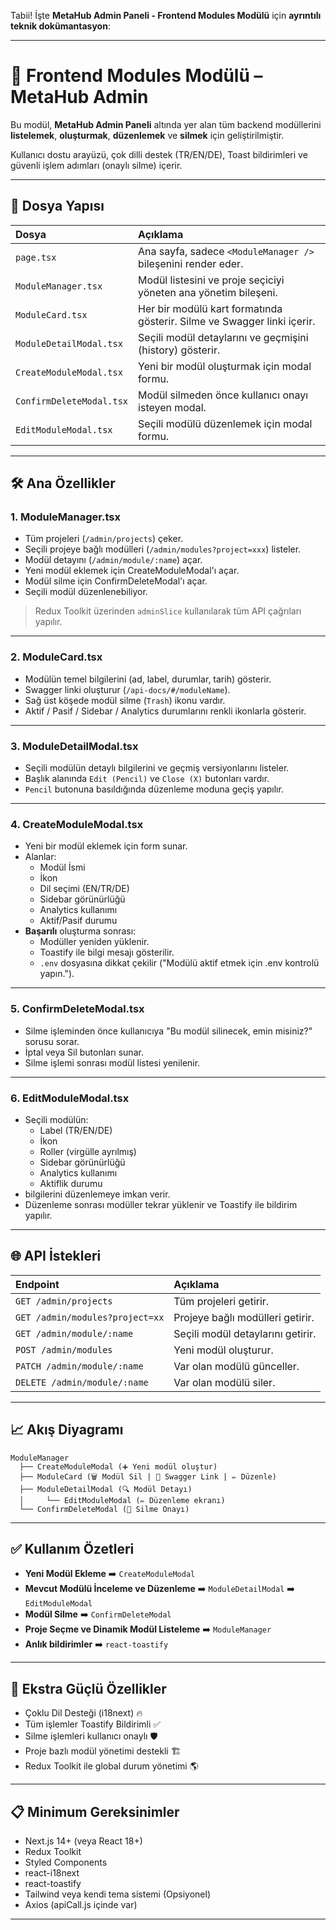 Tabii! İşte **MetaHub Admin Paneli - Frontend Modules Modülü** için **ayrıntılı teknik dokümantasyon**:

---

# 🧩 Frontend Modules Modülü – MetaHub Admin

Bu modül, **MetaHub Admin Paneli** altında yer alan tüm backend modüllerini **listelemek**, **oluşturmak**, **düzenlemek** ve **silmek** için geliştirilmiştir.

Kullanıcı dostu arayüzü, çok dilli destek (TR/EN/DE), Toast bildirimleri ve güvenli işlem adımları (onaylı silme) içerir.

---

## 📁 Dosya Yapısı

| Dosya                          | Açıklama                                                        |
|:--------------------------------|:-----------------------------------------------------------------|
| `page.tsx`                      | Ana sayfa, sadece `<ModuleManager />` bileşenini render eder.   |
| `ModuleManager.tsx`             | Modül listesini ve proje seçiciyi yöneten ana yönetim bileşeni. |
| `ModuleCard.tsx`                | Her bir modülü kart formatında gösterir. Silme ve Swagger linki içerir. |
| `ModuleDetailModal.tsx`         | Seçili modül detaylarını ve geçmişini (history) gösterir. |
| `CreateModuleModal.tsx`         | Yeni bir modül oluşturmak için modal formu. |
| `ConfirmDeleteModal.tsx`        | Modül silmeden önce kullanıcı onayı isteyen modal. |
| `EditModuleModal.tsx`           | Seçili modülü düzenlemek için modal formu. |

---

## 🛠️ Ana Özellikler

### 1. ModuleManager.tsx

- Tüm projeleri (`/admin/projects`) çeker.
- Seçili projeye bağlı modülleri (`/admin/modules?project=xxx`) listeler.
- Modül detayını (`/admin/module/:name`) açar.
- Yeni modül eklemek için CreateModuleModal'ı açar.
- Modül silme için ConfirmDeleteModal'ı açar.
- Seçili modül düzenlenebiliyor.

> Redux Toolkit üzerinden `adminSlice` kullanılarak tüm API çağrıları yapılır.

---

### 2. ModuleCard.tsx

- Modülün temel bilgilerini (ad, label, durumlar, tarih) gösterir.
- Swagger linki oluşturur (`/api-docs/#/moduleName`).
- Sağ üst köşede modül silme (`Trash`) ikonu vardır.
- Aktif / Pasif / Sidebar / Analytics durumlarını renkli ikonlarla gösterir.

---

### 3. ModuleDetailModal.tsx

- Seçili modülün detaylı bilgilerini ve geçmiş versiyonlarını listeler.
- Başlık alanında `Edit (Pencil)` ve `Close (X)` butonları vardır.
- `Pencil` butonuna basıldığında düzenleme moduna geçiş yapılır.

---

### 4. CreateModuleModal.tsx

- Yeni bir modül eklemek için form sunar.
- Alanlar:
  - Modül İsmi
  - İkon
  - Dil seçimi (EN/TR/DE)
  - Sidebar görünürlüğü
  - Analytics kullanımı
  - Aktif/Pasif durumu
- **Başarılı** oluşturma sonrası: 
  - Modüller yeniden yüklenir.
  - Toastify ile bilgi mesajı gösterilir.
  - `.env` dosyasına dikkat çekilir ("Modülü aktif etmek için .env kontrolü yapın.").

---

### 5. ConfirmDeleteModal.tsx

- Silme işleminden önce kullanıcıya "Bu modül silinecek, emin misiniz?" sorusu sorar.
- İptal veya Sil butonları sunar.
- Silme işlemi sonrası modül listesi yenilenir.

---

### 6. EditModuleModal.tsx

- Seçili modülün:
  - Label (TR/EN/DE)
  - İkon
  - Roller (virgülle ayrılmış)
  - Sidebar görünürlüğü
  - Analytics kullanımı
  - Aktiflik durumu
- bilgilerini düzenlemeye imkan verir.
- Düzenleme sonrası modüller tekrar yüklenir ve Toastify ile bildirim yapılır.

---

## 🌐 API İstekleri

| Endpoint                       | Açıklama                       |
|:--------------------------------|:-------------------------------|
| `GET /admin/projects`           | Tüm projeleri getirir.         |
| `GET /admin/modules?project=xx` | Projeye bağlı modülleri getirir. |
| `GET /admin/module/:name`       | Seçili modül detaylarını getirir. |
| `POST /admin/modules`           | Yeni modül oluşturur.           |
| `PATCH /admin/module/:name`     | Var olan modülü günceller.      |
| `DELETE /admin/module/:name`    | Var olan modülü siler.          |

---

## 📈 Akış Diyagramı

```
ModuleManager
  ├── CreateModuleModal (➕ Yeni modül oluştur)
  ├── ModuleCard (🗑️ Modül Sil | 🧩 Swagger Link | ✏️ Düzenle)
  ├── ModuleDetailModal (🔍 Modül Detayı)
  │     └── EditModuleModal (✏️ Düzenleme ekranı)
  └── ConfirmDeleteModal (🛑 Silme Onayı)
```

---

## ✅ Kullanım Özetleri

- **Yeni Modül Ekleme** ➡️ `CreateModuleModal`
- **Mevcut Modülü İnceleme ve Düzenleme** ➡️ `ModuleDetailModal` ➡️ `EditModuleModal`
- **Modül Silme** ➡️ `ConfirmDeleteModal`
- **Proje Seçme ve Dinamik Modül Listeleme** ➡️ `ModuleManager`
- **Anlık bildirimler** ➡️ `react-toastify`

---

## 🚀 Ekstra Güçlü Özellikler

- Çoklu Dil Desteği (i18next) 🔥
- Tüm işlemler Toastify Bildirimli ✅
- Silme işlemleri kullanıcı onaylı 🛡️
- Proje bazlı modül yönetimi destekli 🏗️
- Redux Toolkit ile global durum yönetimi 🌎

---

## 📋 Minimum Gereksinimler

- Next.js 14+ (veya React 18+)
- Redux Toolkit
- Styled Components
- react-i18next
- react-toastify
- Tailwind veya kendi tema sistemi (Opsiyonel)
- Axios (apiCall.js içinde var)

---
